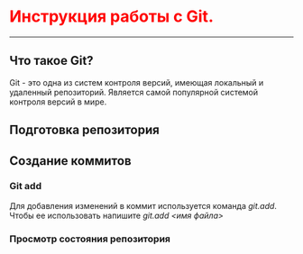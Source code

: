 # <span style="color:red">Инструкция работы с Git.</span> 

---
## Что такое Git?
Git - это одна из систем контроля версий,
имеющая локальный и удаленный репозиторий.
Является самой популярной системой контроля
версий в мире.
## Подготовка репозитория

## Создание коммитов
### Git add
Для добавления изменений в коммит
используется команда *git.add*. Чтобы ее 
использовать напишите *git.add <имя файла>*
### Просмотр состояния репозитория



